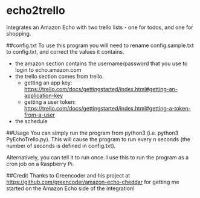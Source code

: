 # echo2trello
Integrates an Amazon Echo with two trello lists - one for todos, and one for shopping.

##config.txt
To use this program you will need to rename config.sample.txt to config.txt, and correct the values it contains.
  - the amazon section contains the username/password that you use to login to echo.amazon.com
  - the trello section comes from trello.
    - getting an app key: https://trello.com/docs/gettingstarted/index.html#getting-an-application-key
    - getting a user token: https://trello.com/docs/gettingstarted/index.html#getting-a-token-from-a-user
  - the schedule

##Usage
You can simply run the program from python3 (i.e. python3 PyEchoTrello.py).  This will cause the program to run every n seconds (the number of seconds is defined in config.txt).

Alternatively, you can tell it to run once.  I use this to run the program as a cron job on a Raspberry Pi.

##Credit
Thanks to Greencoder and his project at https://github.com/greencoder/amazon-echo-cheddar for getting me started on the Amazon Echo side of the integration!
